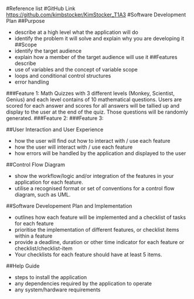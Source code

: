 #Reference list
#GitHub Link
https://github.com/kimbstocker/KimStocker_T1A3
#Software Development Plan
##Purpose
- describe at a high level what the application will do
- identify the problem it will solve and explain why you are developing it
##Scope
- identify the target audience
- explain how a member of the target audience will use it
##Features
describe
- use of variables and the concept of variable scope
- loops and conditional control structures
- error handling


###Feature 1: Math Quizzes with 3 different levels (Monkey, Scientist, Genius) and each level contains of 10 mathematical questions. Users are scored for each answer and scores for all answers will be tallied up and display to the user at the end of the quiz. Those questions will be randomly generated.
###Feature 2:
###Feature 3:


##User Interaction and User Experience
- how the user will find out how to interact with / use each feature
- how the user will interact with / use each feature
- how errors will be handled by the application and displayed to the user


##Control Flow Diagram
- show the workflow/logic and/or integration of the features in your application for each feature.
- utilise a recognised format or set of conventions for a control flow diagram, such as UML.


##Software Developement Plan and Implementation
- outlines how each feature will be implemented and a checklist of tasks for each feature
- prioritise the implementation of different features, or checklist items within a feature
- provide a deadline, duration or other time indicator for each feature or checklist/checklist-item
-  Your checklists for each feature should have at least 5 items.
  

##Help Guide
- steps to install the application
- any dependencies required by the application to operate
- any system/hardware requirements